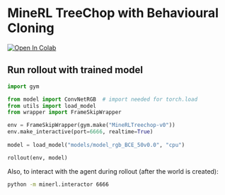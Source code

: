 # MineRL TreeChop with Behavioural Cloning

[![Open In Colab](https://colab.research.google.com/assets/colab-badge.svg)](https://colab.research.google.com/github/Howuhh/minerl_treechop_bc/blob/main/run_colab.ipynb)



## Run rollout with trained model

```python
import gym

from model import ConvNetRGB  # import needed for torch.load
from utils import load_model
from wrapper import FrameSkipWrapper

env = FrameSkipWrapper(gym.make("MineRLTreechop-v0"))
env.make_interactive(port=6666, realtime=True)
    
model = load_model("models/model_rgb_BCE_50v0.0", "cpu")

rollout(env, model)
```

Also, to interact with the agent during rollout (after the world is created):

```bash
python -m minerl.interactor 6666
```